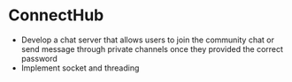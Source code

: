 # ConnectHub

* Develop a chat server that allows users to join the community chat or send message through private channels once they provided the correct password
* Implement socket and threading
